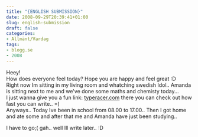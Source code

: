 ```yaml
---
title: "{ENGLISH SUBMISSION}"
date: 2008-09-29T20:39:41+01:00
slug: english-submission
draft: false
categories:
- Allmänt/Vardag
tags:
- blogg.se
- 2008
---
```

Heey!   
How does everyone feel today? Hope you are happy and feel great :D  
Right now Im sitting in my living room and whatching swedish Idol.. Amanda is sitting next to me and we've done some maths and chemisty today...  
I just wanna give you a fun link: [typeracer.com](http://www.typeracer.com) there you can check out how fast you can write.. =)  
Anyways.. Today Ive been in school from 08.00 to 17.00.. Then I got home and ate some and after that me and Amanda have just been studying..  
  
I have to go;( gah.. well Ill write later.. :D